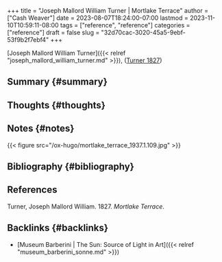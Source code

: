 +++
title = "Joseph Mallord William Turner | Mortlake Terrace"
author = ["Cash Weaver"]
date = 2023-08-07T18:24:00-07:00
lastmod = 2023-11-10T10:59:11-08:00
tags = ["reference", "reference"]
categories = ["reference"]
draft = false
slug = "32d70cac-3020-45a5-9ebf-53f9b2f7ebf4"
+++

[Joseph Mallord William Turner]({{< relref "joseph_mallord_william_turner.md" >}}), (<a href="#citeproc_bib_item_1">Turner 1827</a>)


## Summary {#summary}


## Thoughts {#thoughts}


## Notes {#notes}

{{< figure src="/ox-hugo/mortlake_terrace_1937.1.109.jpg" >}}


## Bibliography {#bibliography}

## References

<style>.csl-entry{text-indent: -1.5em; margin-left: 1.5em;}</style><div class="csl-bib-body">
  <div class="csl-entry"><a id="citeproc_bib_item_1"></a>Turner, Joseph Mallord William. 1827. <i>Mortlake Terrace</i>.</div>
</div>


## Backlinks {#backlinks}

-   [Museum Barberini | The Sun: Source of Light in Art]({{< relref "museum_barberini_sonne.md" >}})
